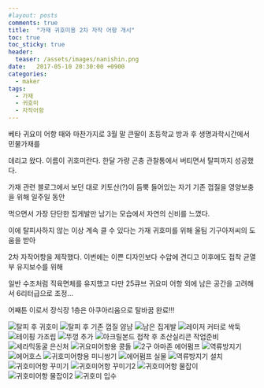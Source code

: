 ```yaml
---
#layout: posts
comments: true
title:  "가재 귀호미용 2차 자작 어항 개시"
toc: true
toc_sticky: true
header:
  teaser: /assets/images/nanishin.png
date:   2017-05-10 20:30:00 +0900
categories:
  - maker
tags:
  - 가재
  - 귀호미
  - 자작어항
---
```

베타 귀요미 어항 때와 마찬가지로 3월 말 큰딸이 초등학교 방과 후 생명과학시간에서 민물가재를

데리고 왔다. 이름이 귀호미란다. 한달 가량 곤충 관찰통에서 버티면서 탈피까지 성공했다.

가재 관련 블로그에서 보던 대로 키토산(?)이 듬뿍 들어있는 자기 기존 껍질을 영양보충을 위해 일주일 동안

먹으면서 가장 단단한 집게발만 남기는 모습에서 자연의 신비를 느꼈다.

이에 탈피사하지 않는 이상 계속 클 수 있다는 가재 귀호미를 위해 울팀 기구아저씨의 도움을 받아

2차 자작어항을 제작했다. 이번에는 이쁜 디자인보다 수압에 견디고 이후에도 접착 균열부 유지보수를 위해

일반 수조처럼 직육면체를 유지했고 다만 25큐브 귀요미 어항 외에 남은 공간을 고려해서 6리터급으로 조정...

어째튼 이로서 장식장 1층은 아쿠아리움으로 탈바꿈 완료!!!

![탈피 후 귀호미](/assets/images/20170412_223730.jpg)
![탈피 후 기존 껍질 얌냠](/assets/images/20170414_204030.jpg)
![남은 집게발](/assets/images/20170415_105329.jpg)
![레이저 커터로 싹둑](/assets/images/20170502_130125.png)
![테이핑 가조립](/assets/images/20170502_133508.jpg)
![뚜껑 추가](/assets/images/20170502_141014.jpg)
![아크릴본드 접착 후 초산실리콘 작업준비](/assets/images/20170504_213503.jpg)
![세라믹동굴 은신처](/assets/images/20170509_164748.jpg)
![귀요미어항용 콩돌](/assets/images/20170509_164813.jpg)
![2구 아마존 에어펌프](/assets/images/20170509_164904.jpg)
![역류방지기](/assets/images/20170509_164926.jpg)
![에어호스](/assets/images/20170509_164945.jpg)
![귀호미어항용 미니쌍기](/assets/images/20170509_165010.jpg)
![에어펌프 실물](/assets/images/20170509_165124.jpg)
![역류방지기 설치](/assets/images/20170509_171543.jpg)
![귀호미어항 꾸미기](/assets/images/20170509_172848.jpg)
![귀호미어항 꾸미기2](/assets/images/20170509_172904.jpg)
![귀호미어항 물잡이](/assets/images/20170509_173528.jpg)
![귀호미어항 물잡이2](/assets/images/20170509_180702.jpg)
![귀호미 입수](/assets/images/20170510_202201.jpg)

